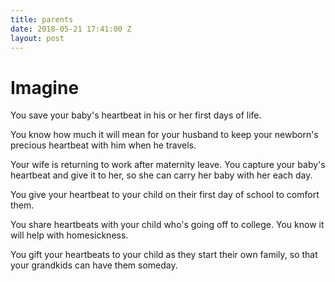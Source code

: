 ```yaml
---
title: parents
date: 2018-05-21 17:41:00 Z
layout: post
---
```


# Imagine 

You save your baby's heartbeat in his or her first days of life. 

You know how much it will mean for your husband to keep your newborn's precious heartbeat with him when he travels.

Your wife is returning to work after maternity leave. You capture your baby's heartbeat and give it to her, so she can carry her baby with her each day. 

You give your heartbeat to your child on their first day of school to comfort them. 

You share heartbeats with your child who's going off to college. You know it will help with homesickness. 

You gift your heartbeats to your child as they start their own family, so that your grandkids can have them someday. 
